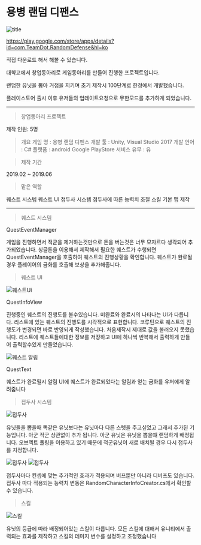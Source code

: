 # 용병 랜덤 디팬스 

![title](./Image/Title.png)

https://play.google.com/store/apps/details?id=com.TeamDot.RandomDefense&hl=ko 

직접 다운로드 해서 해볼 수 있습니다.

대햑교에서 창업동아리로 게임동아리를 만들어 진행한 프로젝트입니다.

랜덤한 유닛을 뽑아 거점을 지키며 초기 제작시 100단계로 한정에서 개발했습니다.

플레이스토어 출시 이후 유저들의 업데이트요청으로 무한모드를 추가하게 되었습니다. 

---

>창업동아리 프로젝트

제작 인원: 5명

>개요
게임 명 : 용병 랜덤 디펜스
개발 툴 : Unity, Visual Studio 2017
개발 언어 : C#
플랫폼 : android
Google PlayStore 서비스 유무 : 유

>제작 기간

2019.02 ~ 2019.06

>맡은 역할

퀘스트 시스템 
퀘스트 UI 
접두사 시스템
접두사에 따른 능력치 조절
스킬 
기본 맵 제작

---

> 퀘스트 시스템

QuestEventManager 

게임을 진행하면서 적군을 제거하는것만으로 돈을 버는것은 너무 모자르다 생각되어 추가되었습니다.
싱글톤을 이용해서 제작해서 필요한 퀘스트가 수행되면 QuestEventManager을 호출하여 퀘스트의 진행상황을 확인합니다.
퀘스트가 완료될경우 플레이어의 금화를 호출해 보상을 추가해줍니다.

> 퀘스트 UI

![퀘스트Ui](./Image/퀘스트Ui.png)

QuestInfoView 

진행중인 퀘스트의 진행도를 볼수있습니다. 미완료와 완료시의 나타나는 UI가 다릅니다.
리스트에 있는 퀘스트의 진행도를 시각적으로 표현합니다. 코루틴으로 퀘스트의 진행도가 변경되면 바로 반영되게 작성했습니다.
처음제작시 제대로 값을 불러오지 못했습니다. 리스트에 퀘스트들에대한 정보를 저장하고 UI에 하나씩 반복해서 출력하게 만들어 출력할수있게 만들었습니다.

![퀘스트 알림](./Image/퀘스트알림.png)

QuestText

퀘스트가 완료될시 알림 UI에 퀘스트가 완료되었다는 알림과 얻는 금화를 유저에게 알려줍니다

>접두사 시스템

![접두사](./Image/접두사.png)

유닛들을 뽑을때 똑같은 유닛보다는 유닛마다 다른 스텟을 주고싶었고 그래서 추가된 기능입니다.
아군 적군 상관없이 추가 됩니다. 아군 유닛은 유닛을 뽑을떄 랜덤하게 배정됩니다.
오브젝트 풀링을 이용하고 있기 때문에 적군유닛이 새로 배치될 경우 다시 접두사를 지정합니다. 

![접두사](./Image/접두사설명.png) ![접두사](./Image/접두사설명2.png)

접두사마다 컨셉에 맞는 추가적인 효과가 적용되며 버프뿐만 아니라 디버프도 있습니다.
접두사 마다 적용되는 능력치 변동은 RandomCharacterInfoCreator.cs에서 확인할 수 있습니다.

>스킬 

![스킬](./Image/스킬.png)

유닛의 등급에 따라 배정되어있는 스킬이 다릅니다. 모든 스킬에 대해서 유니티에서 출력되는 효과를 제작하고 스킬의 데미지 변수를 설정하고 조정했습니다
